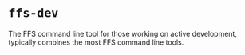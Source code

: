 # `ffs-dev`
The FFS command line tool for those working on active development, typically combines the most FFS command line tools. 